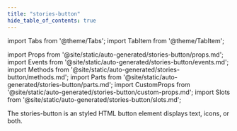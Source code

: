 ```yaml
---
title: "stories-button"
hide_table_of_contents: true
---
```

import Tabs from '@theme/Tabs';
import TabItem from '@theme/TabItem';

import Props from '@site/static/auto-generated/stories-button/props.md';
import Events from '@site/static/auto-generated/stories-button/events.md';
import Methods from '@site/static/auto-generated/stories-button/methods.md';
import Parts from '@site/static/auto-generated/stories-button/parts.md';
import CustomProps from '@site/static/auto-generated/stories-button/custom-props.md';
import Slots from '@site/static/auto-generated/stories-button/slots.md';





The stories-button is an styled HTML button element displays text, icons, or both.

  
<Props />
<Events />
<Methods />
<Parts />
<CustomProps />
<Slots />